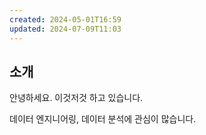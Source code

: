 ```yaml
---
created: 2024-05-01T16:59
updated: 2024-07-09T11:03
---
```


## 소개

안녕하세요. 이것저것 하고 있습니다.

데이터 엔지니어링, 데이터 분석에 관심이 많습니다.
